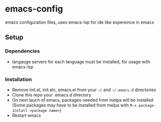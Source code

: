 # emacs-config
emacs configuration files, uses emacs-lsp for ide like expereince in emacs 

## Setup
### Dependencies 
- langauge servers for each language must be installed, for usage with emacs-lsp


### Installation
* Remove init.el, init.elc, emacs.el from your ```~/``` and ```~/.emacs.d``` directories
* Clone this repo your .emacs.d directory
* On next lauch of emacs, packages needed from melpa will be installed (Some packages may have to be installed from melpa with ```M-x package-install <package name>```)
* Restart emacs
